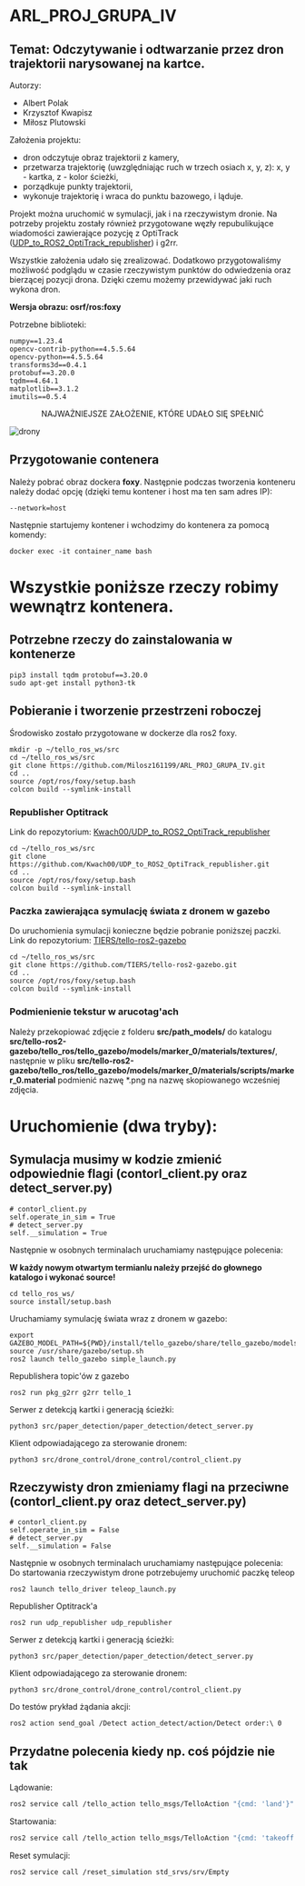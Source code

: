 # ARL_PROJ_GRUPA_IV
## Temat: Odczytywanie i odtwarzanie przez dron trajektorii narysowanej na kartce.

Autorzy:
- Albert Polak
- Krzysztof Kwapisz
- Miłosz Plutowski

Założenia projektu:
- dron odczytuje obraz trajektorii z kamery,
- przetwarza trajektorię (uwzględniając ruch w trzech osiach x, y, z): x, y - kartka, z - kolor ścieżki,
- porządkuje punkty trajektorii,
- wykonuje trajektorię i wraca do punktu bazowego, i ląduje.

Projekt można uruchomić w symulacji, jak i na rzeczywistym dronie. Na potrzeby projektu zostały również przygotowane węzły repubulikujące wiadomości zawierające pozycję z OptiTrack ([UDP_to_ROS2_OptiTrack_republisher](https://github.com/Kwach00/UDP_to_ROS2_OptiTrack_republisher.git)) i g2rr. 

Wszystkie założenia udało się zrealizować. Dodatkowo przygotowaliśmy możliwość podglądu w czasie rzeczywistym punktów do odwiedzenia oraz bierzącej pozycji drona. Dzięki czemu możemy przewidywać jaki ruch wykona dron. 

**Wersja obrazu: osrf/ros:foxy**

Potrzebne biblioteki:
```
numpy==1.23.4
opencv-contrib-python==4.5.5.64
opencv-python==4.5.5.64
transforms3d==0.4.1
protobuf==3.20.0
tqdm==4.64.1
matplotlib==3.1.2
imutils==0.5.4
```

<p align="center"> 
   NAJWAŻNIEJSZE ZAŁOŻENIE, KTÓRE UDAŁO SIĘ SPEŁNIĆ
</p>

![drony](https://user-images.githubusercontent.com/77626602/214558216-03d60918-4d0e-46a7-ac59-dbc05948c30f.png)


## Przygotowanie contenera
Należy pobrać obraz dockera **foxy**. Następnie podczas tworzenia konteneru należy dodać opcję (dzięki temu kontener i host ma ten sam adres IP):
```
--network=host
```
Następnie startujemy kontener i wchodzimy do kontenera za pomocą komendy:
```
docker exec -it container_name bash
```
# Wszystkie poniższe rzeczy robimy wewnątrz kontenera.
## Potrzebne rzeczy do zainstalowania w kontenerze
```
pip3 install tqdm protobuf==3.20.0
sudo apt-get install python3-tk
```

## Pobieranie i tworzenie przestrzeni roboczej
Środowisko zostało przygotowane w dockerze dla ros2 foxy.
```
mkdir -p ~/tello_ros_ws/src
cd ~/tello_ros_ws/src
git clone https://github.com/Milosz161199/ARL_PROJ_GRUPA_IV.git
cd ..
source /opt/ros/foxy/setup.bash
colcon build --symlink-install
```

### Republisher Optitrack 
Link do repozytorium: [Kwach00/UDP_to_ROS2_OptiTrack_republisher](https://github.com/Kwach00/UDP_to_ROS2_OptiTrack_republisher.git)
```
cd ~/tello_ros_ws/src
git clone https://github.com/Kwach00/UDP_to_ROS2_OptiTrack_republisher.git
cd ..
source /opt/ros/foxy/setup.bash
colcon build --symlink-install
```

### Paczka zawierająca symulację świata z dronem w gazebo
Do uruchomienia symulacji konieczne będzie pobranie poniższej paczki.
Link do repozytorium: [TIERS/tello-ros2-gazebo](https://github.com/TIERS/tello-ros2-gazebo.git)
```
cd ~/tello_ros_ws/src
git clone https://github.com/TIERS/tello-ros2-gazebo.git
cd ..
source /opt/ros/foxy/setup.bash
colcon build --symlink-install
```

### Podmienienie tekstur w arucotag'ach
Należy przekopiować zdjęcie z folderu **src/path_models/** do katalogu **src/tello-ros2-gazebo/tello_ros/tello_gazebo/models/marker_0/materials/textures/**, 
następnie w pliku **src/tello-ros2-gazebo/tello_ros/tello_gazebo/models/marker_0/materials/scripts/marker_0.material** podmienić nazwę *.png na nazwę skopiowanego wcześniej zdjęcia.

# Uruchomienie (dwa tryby):
## **Symulacja** musimy w kodzie zmienić odpowiednie flagi (contorl_client.py oraz detect_server.py)
```
# contorl_client.py
self.operate_in_sim = True
# detect_server.py
self.__simulation = True
```
Następnie w osobnych terminalach uruchamiamy następujące polecenia:

**W każdy nowym otwartym termianlu należy przejść do głownego katalogo i wykonać source!**
```
cd tello_ros_ws/
source install/setup.bash
```

Uruchamiamy symulację świata wraz z dronem w gazebo:
```
export GAZEBO_MODEL_PATH=${PWD}/install/tello_gazebo/share/tello_gazebo/models
source /usr/share/gazebo/setup.sh
ros2 launch tello_gazebo simple_launch.py
```

Republishera topic'ów z gazebo
```
ros2 run pkg_g2rr g2rr tello_1
```

Serwer z detekcją kartki i generacją ścieżki: 
```
python3 src/paper_detection/paper_detection/detect_server.py
```

Klient odpowiadającego za sterowanie dronem:
```
python3 src/drone_control/drone_control/control_client.py
```

## **Rzeczywisty dron** zmieniamy flagi na przeciwne (contorl_client.py oraz detect_server.py)
```
# contorl_client.py
self.operate_in_sim = False
# detect_server.py
self.__simulation = False
```
Następnie w osobnych terminalach uruchamiamy następujące polecenia: 
Do startowania rzeczywistym drone potrzebujemy uruchomić paczkę teleop
```
ros2 launch tello_driver teleop_launch.py
```

Republisher Optitrack'a 
```
ros2 run udp_republisher udp_republisher
```

Serwer z detekcją kartki i generacją ścieżki: 
```
python3 src/paper_detection/paper_detection/detect_server.py
```

Klient odpowiadającego za sterowanie dronem:
```
python3 src/drone_control/drone_control/control_client.py
```


Do testów prykład żądania akcji:
```
ros2 action send_goal /Detect action_detect/action/Detect order:\ 0
```

## Przydatne polecenia kiedy np. coś pójdzie nie tak
Lądowanie:
```bash
ros2 service call /tello_action tello_msgs/TelloAction "{cmd: 'land'}"
```
Startowania:
```bash
ros2 service call /tello_action tello_msgs/TelloAction "{cmd: 'takeoff'}" 
```
Reset symulacji:
```bash
ros2 service call /reset_simulation std_srvs/srv/Empty
```
